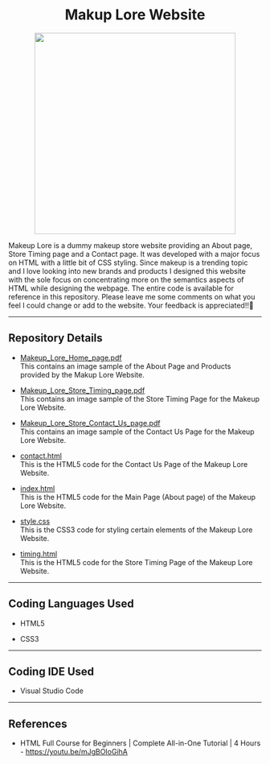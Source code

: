 <h1 align="center"> Makup Lore Website </h1>

<p align="center">
  <img src= "https://user-images.githubusercontent.com/76941265/231282786-735b34d8-ead5-4f49-b40b-1d110781812f.png" width="400" height="400">
</p>

<p>
  Makeup Lore is a dummy makeup store website providing an About page, Store Timing page and a Contact page. It was developed with a major focus on HTML with a little bit of CSS styling. Since makeup is a trending topic and I love looking into new brands and products I designed this website with the sole focus on concentrating more on the semantics aspects of HTML while designing the webpage. The entire code is available for reference in this repository. Please leave me some comments on what you feel I could change or add to the website. Your feedback is appreciated!!🥰

</p>

<hr>

<h2> Repository Details </h2>

- [Makeup_Lore_Home_page.pdf](https://github.com/desireedmello/HTML_Project/blob/cdd0e478f69b53dafcc82da199193c10ec3e4809/Makeup_Lore_Home_page.pdf) <br> 
This contains an image sample of the About Page and Products provided by the Makup Lore Website.

- [Makeup_Lore_Store_Timing_page.pdf](https://github.com/desireedmello/HTML_Project/blob/cdd0e478f69b53dafcc82da199193c10ec3e4809/Makeup_Lore_Store_Timing_page.pdf) <br> 
This contains an image sample of the Store Timing Page for the Makeup Lore Website.

- [Makeup_Lore_Store_Contact_Us_page.pdf](https://github.com/desireedmello/HTML_Project/blob/cdd0e478f69b53dafcc82da199193c10ec3e4809/Makeup_Lore_Store_Contact_Us_page.pdf) <br> 
This contains an image sample of the Contact Us Page for the Makeup Lore Website.

- [contact.html](https://github.com/desireedmello/HTML_Project/blob/cdd0e478f69b53dafcc82da199193c10ec3e4809/contact.html)<br>
This is the HTML5 code for the Contact Us Page of the Makeup Lore Website.

- [index.html](https://github.com/desireedmello/HTML_Project/blob/cdd0e478f69b53dafcc82da199193c10ec3e4809/index.html)<br>
This is the HTML5 code for the Main Page (About page) of the Makeup Lore Website.

- [style.css](https://github.com/desireedmello/HTML_Project/blob/cdd0e478f69b53dafcc82da199193c10ec3e4809/style.css)<br>
This is the CSS3 code for styling certain elements of the Makeup Lore Website.

- [timing.html](https://github.com/desireedmello/HTML_Project/blob/cdd0e478f69b53dafcc82da199193c10ec3e4809/timing.html)<br>
This is the HTML5 code for the Store Timing Page of the Makeup Lore Website.

<hr>

<h2>Coding Languages Used</h2>

- HTML5

- CSS3

<hr>

<h2>Coding IDE Used</h2>

- Visual Studio Code

<hr>

<h2>References</h2>

- HTML Full Course for Beginners | Complete All-in-One Tutorial | 4 Hours - https://youtu.be/mJgBOIoGihA
